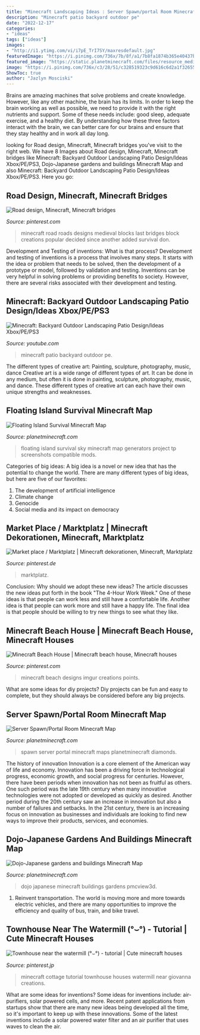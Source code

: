 ```yaml
---
title: "Minecraft Landscaping Ideas : Server Spawn/portal Room Minecraft Map"
description: "Minecraft patio backyard outdoor pe"
date: "2022-12-17"
categories:
- "ideas"
tags: ["ideas"]
images:
- "http://i1.ytimg.com/vi/i7pE_TrI7SY/maxresdefault.jpg"
featuredImage: "https://i.pinimg.com/736x/7b/8f/a1/7b8fa1874b365e40437b545e9086ce17.jpg"
featured_image: "https://static.planetminecraft.com/files/resource_media/screenshot/1151/2011-12-23_174311_1071530.jpg"
image: "https://i.pinimg.com/736x/c3/28/51/c328519323c9d616c6d2a1f32655a2bc--minecraft-road-design-minecraft-ideas.jpg"
ShowToc: true
author: "Jazlyn Mosciski"
---
```



Brains are amazing machines that solve problems and create knowledge. However, like any other machine, the brain has its limits. In order to keep the brain working as well as possible, we need to provide it with the right nutrients and support. Some of these needs include: good sleep, adequate exercise, and a healthy diet. By understanding how these three factors interact with the brain, we can better care for our brains and ensure that they stay healthy and in work all day long.

	

		
looking for Road design, Minecraft, Minecraft bridges you've visit to the right web. We have 8 Images about Road design, Minecraft, Minecraft bridges like Minecraft: Backyard Outdoor Landscaping Patio Design/Ideas Xbox/PE/PS3, Dojo-Japanese gardens and buildings Minecraft Map and also Minecraft: Backyard Outdoor Landscaping Patio Design/Ideas Xbox/PE/PS3. Here you go:
		
    
## Road Design, Minecraft, Minecraft Bridges

<img loading=lazy src="https://i.pinimg.com/736x/c3/28/51/c328519323c9d616c6d2a1f32655a2bc--minecraft-road-design-minecraft-ideas.jpg" onerror="this.onerror=null;this.src='https://tse1.mm.bing.net/th?id=OIP.zv-K0JnoVKljyDnghJiMawHaD5&amp;pid=15.1';" alt="Road design, Minecraft, Minecraft bridges">

_Source: pinterest.com_

>minecraft road roads designs medieval blocks last bridges block creations popular decided since another added survival don. 

	

Development and Testing of inventions: What is that process?
Development and testing of inventions is a process that involves many steps. It starts with the idea or problem that needs to be solved, then the development of a prototype or model, followed by validation and testing. Inventions can be very helpful in solving problems or providing benefits to society. However, there are several risks associated with their development and testing.

    
## Minecraft: Backyard Outdoor Landscaping Patio Design/Ideas Xbox/PE/PS3

<img loading=lazy src="http://i1.ytimg.com/vi/i7pE_TrI7SY/maxresdefault.jpg" onerror="this.onerror=null;this.src='https://tse3.mm.bing.net/th?id=OIP.bDG3s8is5M7lnNfCz9jDggHaEK&amp;pid=15.1';" alt="Minecraft: Backyard Outdoor Landscaping Patio Design/Ideas Xbox/PE/PS3">

_Source: youtube.com_

>minecraft patio backyard outdoor pe. 

	

The different types of creative art: Painting, sculpture, photography, music, dance
Creative art is a wide range of different types of art. It can be done in any medium, but often it is done in painting, sculpture, photography, music, and dance. These different types of creative art can each have their own unique strengths and weaknesses.

    
## Floating Island Survival Minecraft Map

<img loading=lazy src="https://static.planetminecraft.com/files/resource_media/screenshot/1208/2012-02-23_170401_1531545.jpg" onerror="this.onerror=null;this.src='https://tse4.mm.bing.net/th?id=OIP.IrHEp7WreAlQaVG4a_cpagHaET&amp;pid=15.1';" alt="Floating Island Survival Minecraft Map">

_Source: planetminecraft.com_

>floating island survival sky minecraft map generators project tp screenshots compatible mods. 

	

Categories of big ideas:
A big idea is a novel or new idea that has the potential to change the world. There are many different types of big ideas, but here are five of our favorites: 
1. The development of artificial intelligence 
2. Climate change 
3. Genocide 
4. Social media and its impact on democracy 

    
## Market Place / Marktplatz | Minecraft Dekorationen, Minecraft, Marktplatz

<img loading=lazy src="https://i.pinimg.com/originals/ad/68/71/ad68719e22c5510be66d2a5757c17176.png" onerror="this.onerror=null;this.src='https://tse1.mm.bing.net/th?id=OIP.AQdPUqmgSj8dZjPQNxb_2AHaED&amp;pid=15.1';" alt="Market place / Marktplatz | Minecraft dekorationen, Minecraft, Marktplatz">

_Source: pinterest.de_

>marktplatz. 

	

Conclusion: Why should we adopt these new ideas?
The article discusses the new ideas put forth in the book "The 4-Hour Work Week." One of these ideas is that people can work less and still have a comfortable life. Another idea is that people can work more and still have a happy life. The final idea is that people should be willing to try new things to see what they like.

    
## Minecraft Beach House | Minecraft Beach House, Minecraft Houses

<img loading=lazy src="https://i.pinimg.com/736x/bd/e0/6c/bde06cf33c060faa0b89b1b32331c225.jpg" onerror="this.onerror=null;this.src='https://tse1.mm.bing.net/th?id=OIP.M4ZZVWR8SuVSR_RPZCZwNQHaFo&amp;pid=15.1';" alt="Minecraft Beach House | Minecraft beach house, Minecraft houses">

_Source: pinterest.com_

>minecraft beach designs imgur creations points. 

	

What are some ideas for diy projects?
Diy projects can be fun and easy to complete, but they should always be considered before any big projects.

    
## Server Spawn/Portal Room Minecraft Map

<img loading=lazy src="https://static.planetminecraft.com/files/resource_media/screenshot/1151/2011-12-23_174311_1071530.jpg" onerror="this.onerror=null;this.src='https://tse2.mm.bing.net/th?id=OIP.K1lDh-Hm39eEbdQnuU2btAHaD0&amp;pid=15.1';" alt="Server Spawn/Portal Room Minecraft Map">

_Source: planetminecraft.com_

>spawn server portal minecraft maps planetminecraft diamonds. 

	

The history of innovation
Innovation is a core element of the American way of life and economy. Innovation has been a driving force in technological progress, economic growth, and social progress for centuries. However, there have been periods when innovation has not been as fruitful as others. One such period was the late 19th century when many innovative technologies were not adopted or developed as quickly as desired. Another period during the 20th century saw an increase in innovation but also a number of failures and setbacks. In the 21st century, there is an increasing focus on innovation as businesses and individuals are looking to find new ways to improve their products, services, and economies.

    
## Dojo-Japanese Gardens And Buildings Minecraft Map

<img loading=lazy src="https://static.planetminecraft.com/files/resource_media/screenshot/1838/2018-09-20-23-05-52-1537456454.png" onerror="this.onerror=null;this.src='https://tse1.mm.bing.net/th?id=OIP.WCUZrx8tyse_PiS1WeTUUAHaD0&amp;pid=15.1';" alt="Dojo-Japanese gardens and buildings Minecraft Map">

_Source: planetminecraft.com_

>dojo japanese minecraft buildings gardens pmcview3d. 

	

1) Reinvent transportation. The world is moving more and more towards electric vehicles, and there are many opportunities to improve the efficiency and quality of bus, train, and bike travel. 

    
## Townhouse Near The Watermill (°⌣°) - Tutorial | Cute Minecraft Houses

<img loading=lazy src="https://i.pinimg.com/736x/7b/8f/a1/7b8fa1874b365e40437b545e9086ce17.jpg" onerror="this.onerror=null;this.src='https://tse4.mm.bing.net/th?id=OIP.rG75gS8hJYb-dNH4PIpesgHaFV&amp;pid=15.1';" alt="Townhouse near the watermill (°⌣°) - tutorial | Cute minecraft houses">

_Source: pinterest.jp_

>minecraft cottage tutorial townhouse houses watermill near giovanna creations. 

	

What are some ideas for inventions?
Some ideas for inventions include: air-purifiers, solar powered cells, and more. Recent patent applications from startups show that there are many new ideas being developed all the time, so it's important to keep up with these innovations. Some of the latest inventions include a solar powered water filter and an air purifier that uses waves to clean the air.

